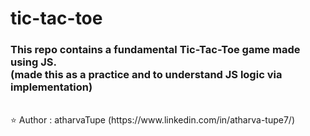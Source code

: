 # tic-tac-toe
<h3>This repo contains a fundamental Tic-Tac-Toe game made using JS.<br>
(made this as a practice and to understand JS logic via implementation)</h3><br>
⭐️ Author : atharvaTupe (https://www.linkedin.com/in/atharva-tupe7/)
